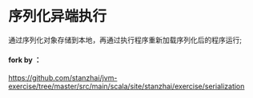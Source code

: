 # 序列化异端执行

通过序列化对象存储到本地，再通过执行程序重新加载序列化后的程序运行;

#### fork by ：
https://github.com/stanzhai/jvm-exercise/tree/master/src/main/scala/site/stanzhai/exercise/serialization